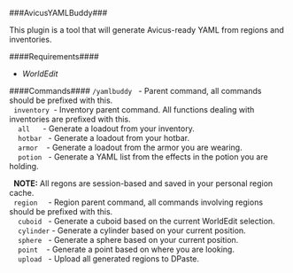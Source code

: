###AvicusYAMLBuddy###

This plugin is a tool that will generate Avicus-ready YAML from regions and inventories.

####Requirements####
- _WorldEdit_

####Commands####
`/yamlbuddy`&nbsp;&nbsp; - Parent command, all commands should be prefixed with this.   
&nbsp;&nbsp;`inventory`&nbsp;&nbsp;- Inventory parent command. All functions dealing with inventories are prefixed with this.   
&nbsp;&nbsp;&nbsp;&nbsp;`all`&nbsp;&nbsp;&nbsp;&nbsp;&nbsp;&nbsp;- Generate a loadout from your inventory.    
&nbsp;&nbsp;&nbsp;&nbsp;`hotbar`&nbsp;&nbsp; - Generate a loadout from your hotbar.    
&nbsp;&nbsp;&nbsp;&nbsp;`armor`&nbsp;&nbsp;&nbsp;&nbsp;- Generate a loadout from the armor you are wearing.    
&nbsp;&nbsp;&nbsp;&nbsp;`potion`&nbsp;&nbsp; - Generate a YAML list from the effects in the potion you are holding.     
   
&nbsp;&nbsp;__NOTE:__ All regons are session-based and saved in your personal region cache.    
&nbsp;&nbsp;`region`&nbsp;&nbsp;&nbsp;&nbsp; - Region parent command, all commands involving regions should be prefixed with this.     
&nbsp;&nbsp;&nbsp;&nbsp;`cuboid`&nbsp;&nbsp; - Generate a cuboid based on the current WorldEdit selection.   
&nbsp;&nbsp;&nbsp;&nbsp;`cylinder` - Generate a cylinder based on your current position.   
&nbsp;&nbsp;&nbsp;&nbsp;`sphere`&nbsp;&nbsp; - Generate a sphere based on your current position.   
&nbsp;&nbsp;&nbsp;&nbsp;`point`&nbsp;&nbsp;&nbsp;&nbsp;- Generate a point based on where you are looking.    
&nbsp;&nbsp;&nbsp;&nbsp;`upload`&nbsp;&nbsp; - Upload all generated regions to DPaste.   
